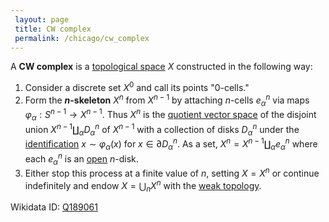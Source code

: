 ```yaml
---
 layout: page
 title: CW complex
 permalink: /chicago/cw_complex
---
```

A **CW complex** is a [topological space](https://mathgloss.github.io/MathGloss/topological_space) $X$ constructed in the following way: 
1. Consider a discrete set $X^0$ and call its points "0-cells."
2. Form the **$n$-skeleton** $X^n$ from $X^{n-1}$ by attaching $n$-cells $e_\alpha^n$ via maps $\varphi_\alpha:S^{n-1} \to X^{n-1}$. Thus $X^n$ is the [quotient vector space](https://mathgloss.github.io/MathGloss/quotient_vector_space) of the disjoint union $X^{n-1}\coprod_\alpha D_\alpha^n$ of $X^{n-1}$ with a collection of disks $D_\alpha^n$ under the [identification](https://mathgloss.github.io/MathGloss/equivalence_relation) $x\sim \varphi_\alpha(x)$ for $x\in \partial D_\alpha^n$. As a set, $X^n = X^{n-1}\coprod_\alpha e_\alpha^n$ where each $e_\alpha^n$ is an [open](https://mathgloss.github.io/MathGloss/open) $n$-disk.
3. Either stop this process at a finite value of $n$, setting $X=X^n$ or continue indefinitely and endow $X = \bigcup_n X^n$ with the [weak topology](https://mathgloss.github.io/MathGloss/weak_topology).


Wikidata ID: [Q189061](https://www.wikidata.org/wiki/Q189061)
